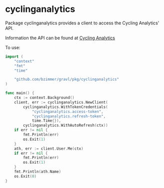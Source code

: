 # cyclinganalytics

Package cyclinganalytics provides a client to access the Cycling Analytics' API.

Information the API can be found at [Cycling Analytics](https://www.cyclinganalytics.com/developer/api)

To use:

```go
import (
	"context"
	"fmt"
	"time"

	"github.com/bzimmer/gravl/pkg/cyclinganalytics"
)

func main() {
	ctx := context.Background()
	client, err := cyclinganalytics.NewClient(
		cyclinganalytics.WithTokenCredentials(
			"cyclinganalytics.access-token",
			"cyclinganalytics.refresh-token",
			time.Time{}),
		cyclinganalytics.WithAutoRefresh(ctx))
	if err != nil {
		fmt.Println(err)
		os.Exit(1)
	}
	ath, err := client.User.Me(ctx)
	if err != nil {
		fmt.Println(err)
		os.Exit(1)
	}
	fmt.Println(ath.Name)
	os.Exit(0)
}
```
